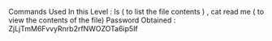 Commands Used In this Level : ls ( to list the file contents ) , cat read me ( to view the contents of the file)
Password Obtained : ZjLjTmM6FvvyRnrb2rfNWOZOTa6ip5If
